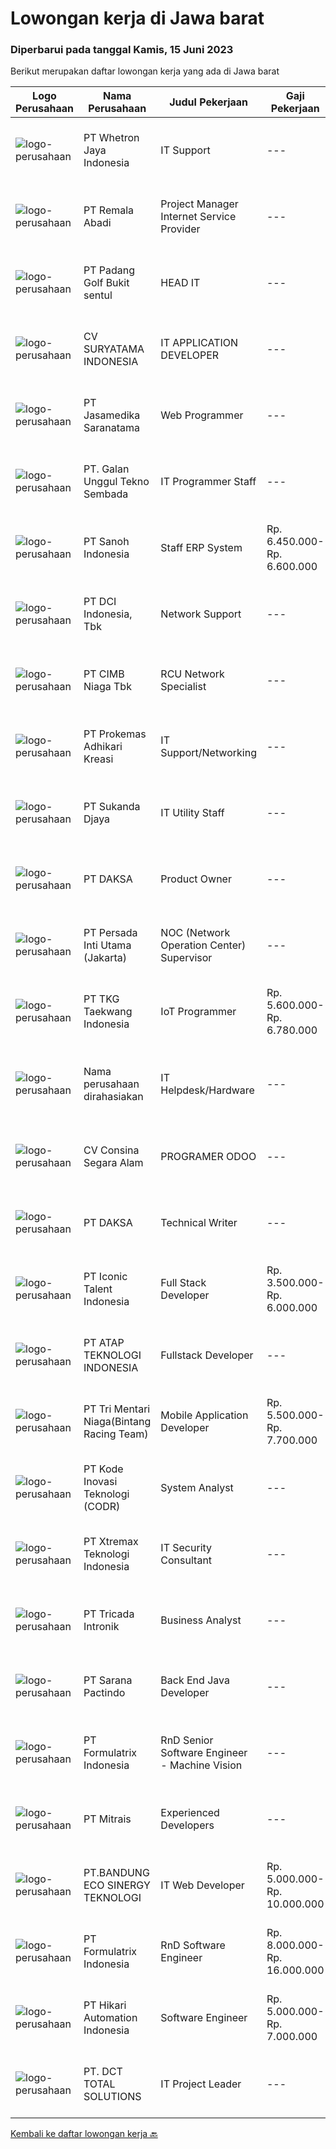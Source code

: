 
  # Lowongan kerja di Jawa barat

  ### Diperbarui pada tanggal Kamis, 15 Juni 2023

  Berikut merupakan daftar lowongan kerja yang ada di Jawa barat

  |Logo Perusahaan | Nama Perusahaan | Judul Pekerjaan | Gaji Pekerjaan | Lokasi | Deskripsi | Tanggal diunggah | Pranala |
  | -------------- | --------------- | --------------- | --------- | --------- | -------------- | ------- | ----------- |
  |![logo-perusahaan](https://image-service-cdn.seek.com.au/330e801326baa2080a1ba76abd363a4e1b176fb9/ee4dce1061f3f616224767ad58cb2fc751b8d2dc)|PT Whetron Jaya Indonesia|IT Support|---|Jakarta Raya|Responsibilities : Installing and configuring computer hardware, software, systems, networks, printers, scanners, other equipment Monitoring and...|Rabu, 14 Juni 2023|https://www.jobstreet.co.id/id/job/it-support-4371830?token=0~bb41f465-2210-4fe1-b59d-f41f071d4ccd&sectionRank=1&jobId=jobstreet-id-job-4371830|
|![logo-perusahaan](https://image-service-cdn.seek.com.au/993b64ed152aefc864939d6efb0e89787083adb4/ee4dce1061f3f616224767ad58cb2fc751b8d2dc)|PT Remala Abadi|Project Manager Internet Service Provider|---|Bekasi|Tugas dan Tanggung Jawab :Planning Backbone, Client dan FTTX Mempersiapkan timeline pelaksanaan proyek, mengontrol proyek agar on schedule, memastikan...|Rabu, 14 Juni 2023|https://www.jobstreet.co.id/id/job/project-manager-internet-service-provider-4372372?token=0~bb41f465-2210-4fe1-b59d-f41f071d4ccd&sectionRank=2&jobId=jobstreet-id-job-4372372|
|![logo-perusahaan](https://image-service-cdn.seek.com.au/5c0c1f980ac887ba827dac48fd3949657505cca0/ee4dce1061f3f616224767ad58cb2fc751b8d2dc)|PT Padang Golf Bukit sentul|HEAD IT|---|Bogor|HEAD ITKUALIFIKASI : Usia maksimal 40 tahun Berpengalaman minimal 2 tahun sebagai Head IT Pendidikan minimal D3/S1 jurusan IT Memiliki kemampuan dalam...|Kamis, 15 Juni 2023|https://www.jobstreet.co.id/id/job/head-it-4372887?token=0~bb41f465-2210-4fe1-b59d-f41f071d4ccd&sectionRank=3&jobId=jobstreet-id-job-4372887|
|![logo-perusahaan](https://image-service-cdn.seek.com.au/ec47edd2bac5118c141224dca8f8149965017685/ee4dce1061f3f616224767ad58cb2fc751b8d2dc)|CV SURYATAMA INDONESIA|IT APPLICATION DEVELOPER|---|Depok|Mengolah database Mengelola teknologi web server Melakukan integrasi cloud computing Membangun software server side Mengatur bahasa pemrograman server...|Rabu, 14 Juni 2023|https://www.jobstreet.co.id/id/job/it-application-developer-4353570?token=0~bb41f465-2210-4fe1-b59d-f41f071d4ccd&sectionRank=4&jobId=jobstreet-id-job-4353570|
|![logo-perusahaan](https://image-service-cdn.seek.com.au/172fba7ccd5ea4395b3bcad5f9d7d531f942b6e6/ee4dce1061f3f616224767ad58cb2fc751b8d2dc)|PT Jasamedika Saranatama|Web Programmer|---|Bandung|Kualifikasi: Pendidikan D3 atau S1 (Teknik Informatika/Manajemen Informatika/Sistem Informatika/Teknik Komputer) Memiliki pengalaman minimal selama 2...|Selasa, 13 Juni 2023|https://www.jobstreet.co.id/id/job/web-programmer-4370403?token=0~bb41f465-2210-4fe1-b59d-f41f071d4ccd&sectionRank=5&jobId=jobstreet-id-job-4370403|
|![logo-perusahaan](https://image-service-cdn.seek.com.au/6ea2a2db29769a4167c091e8e8361dfb4ec22a04/ee4dce1061f3f616224767ad58cb2fc751b8d2dc)|PT. Galan Unggul Tekno Sembada|IT Programmer Staff|---|Bandung|Kualifikasi : - D3/S1 Informatika/Komputer.- Berpengalaman minimal 2 tahun dalam pembuatan website.- Menguasai Pemrograman Website (HTML5, PHP,...|Rabu, 14 Juni 2023|https://www.jobstreet.co.id/id/job/it-programmer-staff-4372105?token=0~bb41f465-2210-4fe1-b59d-f41f071d4ccd&sectionRank=6&jobId=jobstreet-id-job-4372105|
|![logo-perusahaan](https://image-service-cdn.seek.com.au/cb14953a49e53140370714775117cc3688f47bac/ee4dce1061f3f616224767ad58cb2fc751b8d2dc)|PT Sanoh Indonesia|Staff ERP System|Rp. 6.450.000-Rp. 6.600.000|Cikarang|Kualifikasi :·      Usia Maksimal 25 tahun·      Pendidikan Minimal D3/S1 (Teknik Mesin, Industri, Elektro)·      Experience 1 tahun di bidang yang...|Rabu, 14 Juni 2023|https://www.jobstreet.co.id/id/job/staff-erp-system-4372426?token=0~bb41f465-2210-4fe1-b59d-f41f071d4ccd&sectionRank=7&jobId=jobstreet-id-job-4372426|
|![logo-perusahaan](https://image-service-cdn.seek.com.au/f05b33f96fd03346d1af95f618d1623ed692d2de/ee4dce1061f3f616224767ad58cb2fc751b8d2dc)|PT DCI Indonesia, Tbk|Network Support|---|Jakarta Selatan|Requirement Candidate must possess at least a Diploma, Bachelor's Degree, Computer Science/Information Technology, or equivalent Minimum 3 years...|Selasa, 13 Juni 2023|https://www.jobstreet.co.id/id/job/network-support-4370014?token=0~bb41f465-2210-4fe1-b59d-f41f071d4ccd&sectionRank=8&jobId=jobstreet-id-job-4370014|
|![logo-perusahaan](https://image-service-cdn.seek.com.au/2c6f6f12cb15b08239744ca7630b97fee07e84ce/ee4dce1061f3f616224767ad58cb2fc751b8d2dc)|PT CIMB Niaga Tbk|RCU Network Specialist|---|Bandung|•   Mengelola Risiko Operasional dan Resiko Kepatuhan dalam lingkungan Perusahaan termasuk semua segmen bisnis•   Menyakinkan Operational, mengelola...|Rabu, 14 Juni 2023|https://www.jobstreet.co.id/id/job/rcu-network-specialist-4371466?token=0~bb41f465-2210-4fe1-b59d-f41f071d4ccd&sectionRank=9&jobId=jobstreet-id-job-4371466|
|![logo-perusahaan](https://image-service-cdn.seek.com.au/ba0898ce4539c7172bf405ee05ff9d5cba14c6a1/ee4dce1061f3f616224767ad58cb2fc751b8d2dc)|PT Prokemas Adhikari Kreasi|IT Support/Networking|---|Cikarang|KUALIFIKASI Usia min 24 tahun - 30 tahun Pendidikan min S1 Jurusan Teknik Informatika Berpengalaman min 2 tahun Memiliki kemampuan networking Memiliki...|Senin, 12 Juni 2023|https://www.jobstreet.co.id/id/job/it-support-networking-4367427?token=0~bb41f465-2210-4fe1-b59d-f41f071d4ccd&sectionRank=10&jobId=jobstreet-id-job-4367427|
|![logo-perusahaan](https://image-service-cdn.seek.com.au/6d56383b0316bf97f26e28d2c030d8c39fd1c836/ee4dce1061f3f616224767ad58cb2fc751b8d2dc)|PT Sukanda Djaya|IT Utility Staff|---|Bekasi|Kualifikasi: Mengerti tentang jaringan (cek ip, ganti ip, assign ip, assign VLAN) pada perangkat switching Mengerti tentang Wifi, dan perangkat Access...|Selasa, 13 Juni 2023|https://www.jobstreet.co.id/id/job/it-utility-staff-4369375?token=0~bb41f465-2210-4fe1-b59d-f41f071d4ccd&sectionRank=11&jobId=jobstreet-id-job-4369375|
|![logo-perusahaan](https://image-service-cdn.seek.com.au/a94504a489ba2c800804a637a6faa49967276d16/ee4dce1061f3f616224767ad58cb2fc751b8d2dc)|PT DAKSA|Product Owner|---|Bandung|Responsibilities :1. Requirement Gathering And AnalysisCollaborates with stakeholders, clients, and end-users to gather and analyze...|Rabu, 14 Juni 2023|https://www.jobstreet.co.id/id/job/product-owner-4372229?token=0~bb41f465-2210-4fe1-b59d-f41f071d4ccd&sectionRank=12&jobId=jobstreet-id-job-4372229|
|![logo-perusahaan](https://image-service-cdn.seek.com.au/730114910afe0940ee0b730cf3324697ed664c04/ee4dce1061f3f616224767ad58cb2fc751b8d2dc)|PT Persada Inti Utama (Jakarta)|NOC (Network Operation Center) Supervisor|---|Bekasi|Salah satu anak Perusahaan yang bergerak di bidang Internet Service Provider sedang membutuhkan segera untuk Posisi:NOC (Network Operation Center)...|Selasa, 13 Juni 2023|https://www.jobstreet.co.id/id/job/noc-network-operation-center-supervisor-4369729?token=0~bb41f465-2210-4fe1-b59d-f41f071d4ccd&sectionRank=13&jobId=jobstreet-id-job-4369729|
|![logo-perusahaan](https://image-service-cdn.seek.com.au/a3034e331f0c18e064a4b1e14e0b4cf02bd35525/ee4dce1061f3f616224767ad58cb2fc751b8d2dc)|PT TKG Taekwang Indonesia|IoT Programmer|Rp. 5.600.000-Rp. 6.780.000|Jawa Barat|Requirements: The candidate is expected to be safe and healthy-minded. Diploma (D3)/Bachelor's degree any major (Prefer Computer Engineering/...|Rabu, 14 Juni 2023|https://www.jobstreet.co.id/id/job/iot-programmer-4358890?token=0~bb41f465-2210-4fe1-b59d-f41f071d4ccd&sectionRank=14&jobId=jobstreet-id-job-4358890|
|![logo-perusahaan](https://i.ibb.co/sqvTCh9/112815900-stock-vector-no-image-available-icon-flat-vector.webp)|Nama perusahaan dirahasiakan|IT Helpdesk/Hardware|---|Cikarang|Candidate must possess at least Diploma, Bachelor's Degree in Engineering (Computer/Telecommunication), Computer Science/Information Technology or...|Jumat, 09 Juni 2023|https://www.jobstreet.co.id/id/job/it-helpdesk-hardware-4365302?token=0~bb41f465-2210-4fe1-b59d-f41f071d4ccd&sectionRank=15&jobId=jobstreet-id-job-4365302|
|![logo-perusahaan](https://image-service-cdn.seek.com.au/d547a5402f3b01bf7e51a478e80e7bae330d9eeb/ee4dce1061f3f616224767ad58cb2fc751b8d2dc)|CV Consina Segara Alam|PROGRAMER ODOO|---|Bekasi|Deskripsi Pekerjaan : Mengetahui dan menguasai ERP system Minimal 3 thn Menguasai Platform Odoo 8 Minimal 2 thn Menguasai Bahasa Pemprograman Python...|Rabu, 14 Juni 2023|https://www.jobstreet.co.id/id/job/programer-odoo-4371368?token=0~bb41f465-2210-4fe1-b59d-f41f071d4ccd&sectionRank=16&jobId=jobstreet-id-job-4371368|
|![logo-perusahaan](https://image-service-cdn.seek.com.au/f91d7a8347108b0d177cd67e8a0b14e983aff0d0/ee4dce1061f3f616224767ad58cb2fc751b8d2dc)|PT DAKSA|Technical Writer|---|Bandung|Responsibilities :1. Project DocumentationCreating standard project documentation such as FSD, BRS, User Manual, CR, include using version control...|Rabu, 14 Juni 2023|https://www.jobstreet.co.id/id/job/technical-writer-4372202?token=0~bb41f465-2210-4fe1-b59d-f41f071d4ccd&sectionRank=17&jobId=jobstreet-id-job-4372202|
|![logo-perusahaan](https://image-service-cdn.seek.com.au/f5b5f929f9bdb5a01fc793ad27c3e2d43ee966b9/ee4dce1061f3f616224767ad58cb2fc751b8d2dc)|PT Iconic Talent Indonesia|Full Stack Developer|Rp. 3.500.000-Rp. 6.000.000|Bandung|Job Description Software development: analyze, design, develop, test, release, support and write good technical documentation.  Handle for Front end...|Rabu, 14 Juni 2023|https://www.jobstreet.co.id/id/job/full-stack-developer-4372402?token=0~bb41f465-2210-4fe1-b59d-f41f071d4ccd&sectionRank=18&jobId=jobstreet-id-job-4372402|
|![logo-perusahaan](https://image-service-cdn.seek.com.au/44165c23488a2c33918ace68d598bd51dc9c5fbe/ee4dce1061f3f616224767ad58cb2fc751b8d2dc)|PT ATAP TEKNOLOGI INDONESIA|Fullstack Developer|---|Cimahi|Job Description : Bekerja sama dengan tim dalam meningkatkan fungsionalitas dan berinovasi menghadirkan fitur terbaru pada produk aplikasi PT ATAP...|Kamis, 15 Juni 2023|https://www.jobstreet.co.id/id/job/fullstack-developer-4372546?token=0~bb41f465-2210-4fe1-b59d-f41f071d4ccd&sectionRank=19&jobId=jobstreet-id-job-4372546|
|![logo-perusahaan](https://i.ibb.co/sqvTCh9/112815900-stock-vector-no-image-available-icon-flat-vector.webp)|PT Tri Mentari Niaga(Bintang Racing Team)|Mobile Application Developer|Rp. 5.500.000-Rp. 7.700.000|Jawa Barat|Job Responsibilities:1. Designing, developing, and maintaining mobile applications for Android, iOS, and Windows platforms with seamless communication...|Rabu, 14 Juni 2023|https://www.jobstreet.co.id/id/job/mobile-application-developer-4352693?token=0~bb41f465-2210-4fe1-b59d-f41f071d4ccd&sectionRank=20&jobId=jobstreet-id-job-4352693|
|![logo-perusahaan](https://image-service-cdn.seek.com.au/f9a43488fb6cd9c390e0bc30837cba2409c40d5b/ee4dce1061f3f616224767ad58cb2fc751b8d2dc)|PT Kode Inovasi Teknologi (CODR)|System Analyst|---|Jakarta Raya|Job Desc - Conduct business and user requirements analysis- Develop, analyze, prioritize, and organize requirement specifications, data mapping,...|Selasa, 13 Juni 2023|https://www.jobstreet.co.id/id/job/system-analyst-4370141?token=0~bb41f465-2210-4fe1-b59d-f41f071d4ccd&sectionRank=21&jobId=jobstreet-id-job-4370141|
|![logo-perusahaan](https://image-service-cdn.seek.com.au/ce74a79d8ea261e54cdae65dc8035221535675cf/ee4dce1061f3f616224767ad58cb2fc751b8d2dc)|PT Xtremax Teknologi Indonesia|IT Security Consultant|---|Bandung|We are looking for experienced security professionals who can help ourselves achieve a secured environment for our applications, system, and network...|Senin, 12 Juni 2023|https://www.jobstreet.co.id/id/job/it-security-consultant-4368756?token=0~bb41f465-2210-4fe1-b59d-f41f071d4ccd&sectionRank=22&jobId=jobstreet-id-job-4368756|
|![logo-perusahaan](https://image-service-cdn.seek.com.au/f59ae2c18bc86d08afe0fb5316a394830659e2c6/ee4dce1061f3f616224767ad58cb2fc751b8d2dc)|PT Tricada Intronik|Business Analyst|---|Bandung|What will you do: Deliver software requirement specifications for new or modified systems Deliver a high-quality software requirement by validating it...|Selasa, 13 Juni 2023|https://www.jobstreet.co.id/id/job/business-analyst-4370278?token=0~bb41f465-2210-4fe1-b59d-f41f071d4ccd&sectionRank=23&jobId=jobstreet-id-job-4370278|
|![logo-perusahaan](https://image-service-cdn.seek.com.au/98982338245954acade7338ecccff8adaf4bc449/ee4dce1061f3f616224767ad58cb2fc751b8d2dc)|PT Sarana Pactindo|Back End Java Developer|---|Bandung|Kualifikasi Bersedia penempatan di Bandung Berpengalaman sebagai Team Lead Development Memiliki pengalaman mengembangkan aplikasi dengan menggunakan...|Rabu, 14 Juni 2023|https://www.jobstreet.co.id/id/job/back-end-java-developer-4359013?token=0~bb41f465-2210-4fe1-b59d-f41f071d4ccd&sectionRank=24&jobId=jobstreet-id-job-4359013|
|![logo-perusahaan](https://image-service-cdn.seek.com.au/e68aac730da390a16ce750d09b06eaca69364b55/ee4dce1061f3f616224767ad58cb2fc751b8d2dc)|PT Formulatrix Indonesia|RnD Senior Software Engineer - Machine Vision|---|Bandung|Headquartered in Bedford, Massachusetts, FORMULATRIX is a fast-growing robotic automation equipment manufacturer and software solutions provider to...|Selasa, 13 Juni 2023|https://www.jobstreet.co.id/id/job/rnd-senior-software-engineer-machine-vision-4369866?token=0~bb41f465-2210-4fe1-b59d-f41f071d4ccd&sectionRank=25&jobId=jobstreet-id-job-4369866|
|![logo-perusahaan](https://image-service-cdn.seek.com.au/969b0c47f133a1e0155056a5d964c63953dd6304/ee4dce1061f3f616224767ad58cb2fc751b8d2dc)|PT Mitrais|Experienced Developers|---|Bali|Build your Career with Mitrais ! We're looking for experienced Software Engineers from any background to be part of our team. What will you be doing? ...|Rabu, 14 Juni 2023|https://www.jobstreet.co.id/id/job/experienced-developers-4371868?token=0~bb41f465-2210-4fe1-b59d-f41f071d4ccd&sectionRank=26&jobId=jobstreet-id-job-4371868|
|![logo-perusahaan](https://image-service-cdn.seek.com.au/54062b0d7acc5041e88045ec00854333c94ec023/ee4dce1061f3f616224767ad58cb2fc751b8d2dc)|PT.BANDUNG ECO SINERGY TEKNOLOGI|IT Web Developer|Rp. 5.000.000-Rp. 10.000.000|Bandung|Tugas / Tanggung Jawab :- Mengembangkan, memelihara, dan mendukung web.- Bekerja sama divisi lain di dalam membuat dan pengembangan web.- Membuat dan...|Senin, 12 Juni 2023|https://www.jobstreet.co.id/id/job/it-web-developer-4368787?token=0~bb41f465-2210-4fe1-b59d-f41f071d4ccd&sectionRank=27&jobId=jobstreet-id-job-4368787|
|![logo-perusahaan](https://image-service-cdn.seek.com.au/e68aac730da390a16ce750d09b06eaca69364b55/ee4dce1061f3f616224767ad58cb2fc751b8d2dc)|PT Formulatrix Indonesia|RnD Software Engineer|Rp. 8.000.000-Rp. 16.000.000|Bandung|Responsibilities:  Design, develop, and improve robotic systems software from the ground up. Use research and development skills to create prototypes...|Selasa, 13 Juni 2023|https://www.jobstreet.co.id/id/job/rnd-software-engineer-4350663?token=0~bb41f465-2210-4fe1-b59d-f41f071d4ccd&sectionRank=28&jobId=jobstreet-id-job-4350663|
|![logo-perusahaan](https://image-service-cdn.seek.com.au/f0bbf236aeef80825c106e81c85f5e41d33d20ea/ee4dce1061f3f616224767ad58cb2fc751b8d2dc)|PT Hikari Automation Indonesia|Software Engineer|Rp. 5.000.000-Rp. 7.000.000|Cikarang|Create full software developmentDevelop flowcharts, layouts and documentation to identify requirements and solutionsWrite well-designed, testable...|Senin, 12 Juni 2023|https://www.jobstreet.co.id/id/job/software-engineer-4366664?token=0~bb41f465-2210-4fe1-b59d-f41f071d4ccd&sectionRank=29&jobId=jobstreet-id-job-4366664|
|![logo-perusahaan](https://image-service-cdn.seek.com.au/3f8127f0e7bac3937800e45ad24567c0451f43b0/ee4dce1061f3f616224767ad58cb2fc751b8d2dc)|PT. DCT TOTAL SOLUTIONS|IT Project Leader|---|Bekasi|Kualifikasi Pekerjaan : Wajib memiliki SIM A dan bisa mengemudi Minimal D3/S1 Teknik Informatika/Sistem Informasi Memiliki Sertifikat Mikrotik/CISCO...|Kamis, 08 Juni 2023|https://www.jobstreet.co.id/id/job/it-project-leader-4364481?token=0~bb41f465-2210-4fe1-b59d-f41f071d4ccd&sectionRank=30&jobId=jobstreet-id-job-4364481|


  [Kembali ke daftar lowongan kerja 🔙](../README.md#daftar-lowongan-kerja)
  